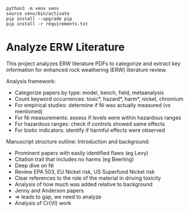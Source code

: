 ```
python3 -m venv venv
source venv/bin/activate
pip install --upgrade pip
pip install -r requirements.txt
```


# Analyze ERW Literature

This project analyzes ERW literature PDFs to categorize and extract key information
for enhanced rock weathering (ERW) literature review.

Analysis framework:
- Categorize papers by type: model, bench, field, metaanalysis
- Count keyword occurrences: toxic*, hazard*, harm*, nickel, chromium
- For empirical studies: determine if Ni was actually measured (vs mentioned)
- For Ni measurements: assess if levels were within hazardous ranges
- For hazardous ranges: check if controls showed same effects
- For biotic indicators: identify if harmful effects were observed

Manuscript structure outline:
Introduction and background:
* Prominent papers with easily identified flaws (eg Levy)
* Citation trail that includes no harms (eg Beerling)
* Deep dive on Ni
* Review EPA 503, EU Nickel risk, US Superfund Nickel risk
* Clear references to the role of the material in driving toxicity
* Analysis of how much was added relative to background
* Jenny and Anderson papers
* => leads to gap, we need to analyze
* Analysis of Cr(VI) work
